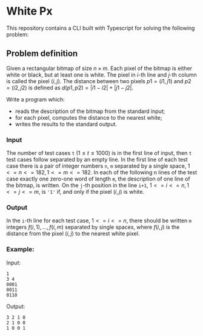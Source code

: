 # White Px

This repository contains a CLI built with Typescript for solving the following
problem:

## Problem definition

Given a rectangular bitmap of size $n \times m$. Each pixel of the bitmap is
either white or black, but at least one is white. The pixel in $i$-th line and
$j$-th column is called the pixel $(i, j)$. The distance between two pixels
$p1=(i1, j1)$ and $p2=(i2, j2)$ is defined as $d(p1,p2) = |i1-i2| + |j1-j2|$.

Write a program which:

- reads the description of the bitmap from the standard input;
- for each pixel, computes the distance to the nearest white;
- writes the results to the standard output.

### Input

The number of test cases `t` $(1≤t≤1000)$ is in the first line of input, then
`t` test cases follow separated by an empty line. In the first line of each test
case there is a pair of integer numbers `n`, `m` separated by a single space,
$1<=n
<=182, 1<=m<=182$. In each of the following n lines of the test case
exactly one zero-one word of length `m`, the description of one line of the
bitmap, is written. On the `j`-th position in the line `i+1`,
$1 <= i <= n, 1 <= j <= m$, is `'1'` if, and only if the pixel $(i,j)$ is white.

### Output

In the `i`-th line for each test case, $1<=i<=n$, there should be written `m`
integers $f(i,1),...,f(i,m)$ separated by single spaces, where $f(i,j)$ is the
distance from the pixel $(i,j)$ to the nearest white pixel.

### Example:

Input:

```
1
3 4
0001
0011
0110
```

Output:

```
3 2 1 0
2 1 0 0
1 0 0 1
```
